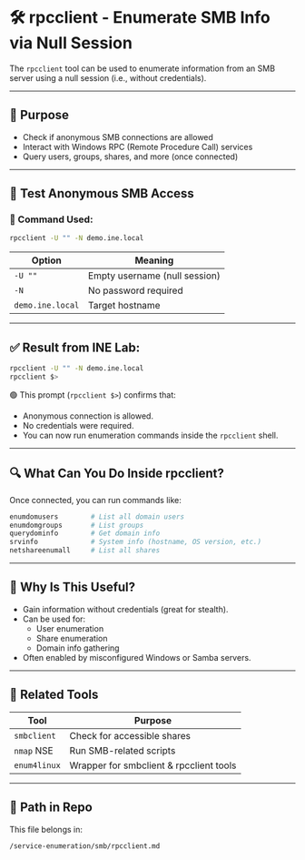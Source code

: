# 🛠️ rpcclient - Enumerate SMB Info via Null Session

The `rpcclient` tool can be used to enumerate information from an SMB server using a null session (i.e., without credentials).

---

## 🎯 Purpose

- Check if anonymous SMB connections are allowed
- Interact with Windows RPC (Remote Procedure Call) services
- Query users, groups, shares, and more (once connected)

---

## 🧪 Test Anonymous SMB Access

### 🔸 Command Used:
```bash
rpcclient -U "" -N demo.ine.local
```

| Option      | Meaning                                      |
|-------------|----------------------------------------------|
| `-U ""`     | Empty username (null session)                |
| `-N`        | No password required                         |
| `demo.ine.local` | Target hostname                        |

---

## ✅ Result from INE Lab:

```bash
rpcclient -U "" -N demo.ine.local
rpcclient $>
```

🟢 This prompt (`rpcclient $>`) confirms that:
- Anonymous connection is allowed.
- No credentials were required.
- You can now run enumeration commands inside the `rpcclient` shell.

---

## 🔍 What Can You Do Inside rpcclient?

Once connected, you can run commands like:
```bash
enumdomusers        # List all domain users
enumdomgroups       # List groups
querydominfo        # Get domain info
srvinfo             # System info (hostname, OS version, etc.)
netshareenumall     # List all shares
```

---

## 🧠 Why Is This Useful?

- Gain information without credentials (great for stealth).
- Can be used for:
  - User enumeration
  - Share enumeration
  - Domain info gathering
- Often enabled by misconfigured Windows or Samba servers.

---

## 🔐 Related Tools

| Tool        | Purpose                                  |
|-------------|------------------------------------------|
| `smbclient` | Check for accessible shares              |
| `nmap` NSE  | Run SMB-related scripts                  |
| `enum4linux`| Wrapper for smbclient & rpcclient tools  |

---

## 📂 Path in Repo

This file belongs in:

```
/service-enumeration/smb/rpcclient.md
```
